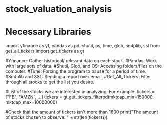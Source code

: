 # stock_valuation_analysis

# Necessary Libraries
import yfinance as yf, pandas as pd, shutil, os, time, glob, smtplib, ssl
from get_all_tickers import get_tickers as gt

#Yfinance: Gather historical/ relevant data on each stock.
#Pandas: Work with large sets of data.
#Shutil, Glob, and OS: Accessing folders/files on the computer.
#Time: Forcing the program to pause for a period of time.
#Smtplib and SSL: Sending a report over email.
#Get_All_Tickers: Filter through all stocks to get the list you desire.


#List of the stocks we are interested in analyzing. For example: tickers = ["FB", "AMZN", ...] 
tickers = gt.get_tickers_filtered(mktcap_min=150000, mktcap_max=10000000)

#Check that the amount of tickers isn't more than 1800
print("The amount of stocks chosen to observe: " + str(len(tickers)))
